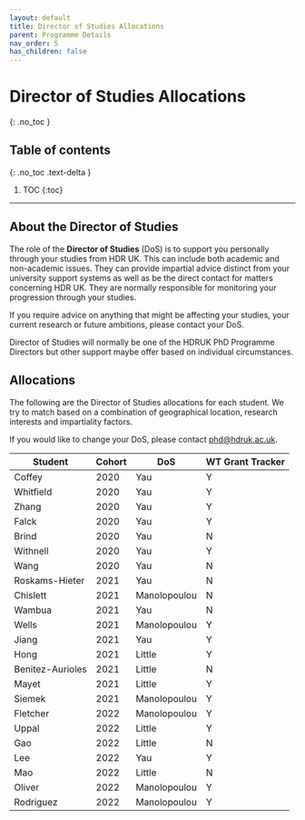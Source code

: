 ```yaml
---
layout: default
title: Director of Studies Allocations
parent: Programme Details
nav_order: 5
has_children: false
---
```


# Director of Studies Allocations
{: .no_toc }

## Table of contents
{: .no_toc .text-delta }

1. TOC
{:toc}

---

## About the Director of Studies

The role of the **Director of Studies** (DoS) is to support you personally through your studies from HDR UK. This can include both academic and non-academic issues. They can provide impartial advice distinct from your university support systems as well as be the direct contact for matters concerning HDR UK. They are normally responsible for monitoring your progression through your studies.

If you require advice on anything that might be affecting your studies, your current research or future ambitions, please contact your DoS.

Director of Studies will normally be one of the HDRUK PhD Programme Directors but other support maybe offer based on individual circumstances.

## Allocations

The following are the Director of Studies allocations for each student. We try to match based on a combination of geographical location, research interests and impartiality factors. 

If you would like to change your DoS, please contact [phd@hdruk.ac.uk](phd@hdruk.ac.uk). 

| Student | Cohort | DoS | WT Grant Tracker |
| ------- | ------ | --- | ---------------- |
| Coffey | 2020 | Yau | Y |
| Whitfield | 2020 | Yau |  Y |
| Zhang | 2020 | Yau | Y |
| Falck | 2020 | Yau | Y |
| Brind | 2020 | Yau | N |
| Withnell | 2020 | Yau | Y |
| Wang | 2020 | Yau | N |
| Roskams-Hieter | 2021 | Yau | N |
| Chislett | 2021 | Manolopoulou | N | 
| Wambua | 2021 | Yau | N |
| Wells | 2021 | Manolopoulou | Y |
| Jiang | 2021 | Yau | Y |
| Hong | 2021 | Little | Y |
| Benitez-Aurioles | 2021 | Little | N |
| Mayet | 2021 | Little | Y |
| Siemek | 2021 | Manolopoulou | Y |
| Fletcher | 2022 | Manolopoulou | Y |
| Uppal | 2022 | Little | Y |
| Gao | 2022 | Little | N |
| Lee | 2022 | Yau | Y |
| Mao | 2022 | Little | N |
| Oliver | 2022 | Manolopoulou | Y |
| Rodriguez | 2022 | Manolopoulou | Y |















